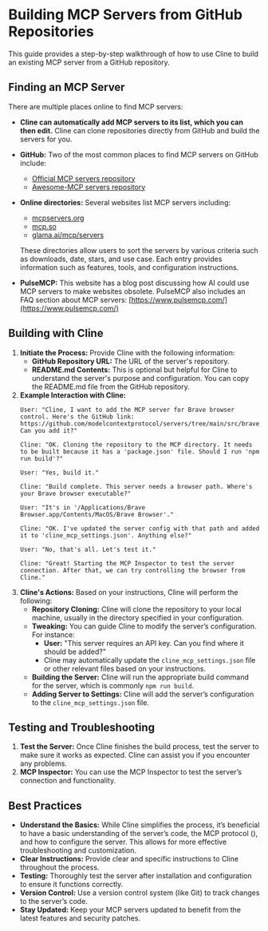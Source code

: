 # Building MCP Servers from GitHub Repositories

This guide provides a step-by-step walkthrough of how to use Cline to build an existing MCP server from a GitHub repository.

## **Finding an MCP Server**

There are multiple places online to find MCP servers:

*   **Cline can automatically add MCP servers to its list, which you can then edit.** Cline can clone repositories directly from GitHub and build the servers for you.
*   **GitHub:** Two of the most common places to find MCP servers on GitHub include:
    *   [Official MCP servers repository](https://github.com/modelcontextprotocol/servers)
    *   [Awesome-MCP servers repository](https://github.com/punkpeye/awesome-mcp-servers)
*   **Online directories:** Several websites list MCP servers including:
    *   [mcpservers.org](https://mcpservers.org/)
    *   [mcp.so](https://mcp.so/)
    *   [glama.ai/mcp/servers](https://glama.ai/mcp/servers)
    
    These directories allow users to sort the servers by various criteria such as downloads, date, stars, and use case. Each entry provides information such as features, tools, and configuration instructions.
*   **PulseMCP:** This website has a blog post discussing how AI could use MCP servers to make websites obsolete. PulseMCP also includes an FAQ section about MCP servers: [https://www.pulsemcp.com/](https://www.pulsemcp.com/)

## **Building with Cline**

1.  **Initiate the Process:** Provide Cline with the following information:
    *   **GitHub Repository URL:** The URL of the server's repository.
    *   **README.md Contents:** This is optional but helpful for Cline to understand the server's purpose and configuration. You can copy the README.md file from the GitHub repository.
2.  **Example Interaction with Cline:**
    ```
    User: "Cline, I want to add the MCP server for Brave browser control. Here's the GitHub link: https://github.com/modelcontextprotocol/servers/tree/main/src/brave Can you add it?"

    Cline: "OK. Cloning the repository to the MCP directory. It needs to be built because it has a 'package.json' file. Should I run 'npm run build'?"

    User: "Yes, build it."

    Cline: "Build complete. This server needs a browser path. Where's your Brave browser executable?"

    User: "It's in '/Applications/Brave Browser.app/Contents/MacOS/Brave Browser'."

    Cline: "OK. I've updated the server config with that path and added it to 'cline_mcp_settings.json'. Anything else?"

    User: "No, that's all. Let's test it."

    Cline: "Great! Starting the MCP Inspector to test the server connection. After that, we can try controlling the browser from Cline." 
    ```
3.  **Cline's Actions:** Based on your instructions, Cline will perform the following:
    *   **Repository Cloning:** Cline will clone the repository to your local machine, usually in the directory specified in your configuration.
    *   **Tweaking:** You can guide Cline to modify the server’s configuration. For instance:
        *   **User:** "This server requires an API key. Can you find where it should be added?"
        *   Cline may automatically update the `cline_mcp_settings.json` file or other relevant files based on your instructions.
    *   **Building the Server:** Cline will run the appropriate build command for the server, which is commonly `npm run build`.
    *   **Adding Server to Settings:** Cline will add the server’s configuration to the `cline_mcp_settings.json` file.

## **Testing and Troubleshooting**

1.  **Test the Server:** Once Cline finishes the build process, test the server to make sure it works as expected. Cline can assist you if you encounter any problems.
2.  **MCP Inspector:** You can use the MCP Inspector to test the server’s connection and functionality.

## **Best Practices**

*   **Understand the Basics:** While Cline simplifies the process, it’s beneficial to have a basic understanding of the server’s code, the MCP protocol (), and how to configure the server. This allows for more effective troubleshooting and customization.
*   **Clear Instructions:** Provide clear and specific instructions to Cline throughout the process.
*   **Testing:** Thoroughly test the server after installation and configuration to ensure it functions correctly.
*   **Version Control:** Use a version control system (like Git) to track changes to the server’s code.
*   **Stay Updated:** Keep your MCP servers updated to benefit from the latest features and security patches.


